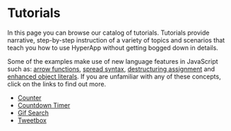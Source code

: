 # Tutorials

In this page you can browse our catalog of tutorials. Tutorials provide narrative, step-by-step instruction of a variety of topics and scenarios that teach you how to use HyperApp without getting bogged down in details.

Some of the examples make use of new language features in JavaScript such as: [arrow functions](https://developer.mozilla.org/en/docs/Web/JavaScript/Reference/Functions/Arrow_functions), [spread syntax](https://developer.mozilla.org/en-US/docs/Web/JavaScript/Reference/Operators/Spread_operator), [destructuring assignment](https://developer.mozilla.org/en-US/docs/Web/JavaScript/Reference/Operators/Destructuring_assignment) and [enhanced object literals](https://developer.mozilla.org/en-US/docs/Web/JavaScript/Guide/Grammar_and_Types#Enhanced_Object_literals). If you are unfamiliar with any of these concepts, click on the links to find out more.

- [Counter](/docs/counter.md)
- [Countdown Timer](/docs/countdown-timer.md)
- [Gif Search](/docs/gif-search.md)
- [Tweetbox](/docs/tweetbox.md)

